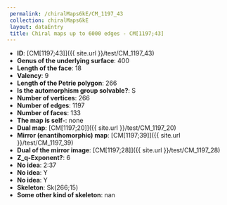 ```yaml
--- 
 permalink: /chiralMaps6kE/CM_1197_43 
 collection: chiralMaps6kE
 layout: dataEntry
 title: Chiral maps up to 6000 edges - CM[1197;43]
---
```


- **ID**: [CM[1197;43]]({{ site.url }}/test/CM_1197_43)
- **Genus of the underlying surface**: 400
- **Length of the face**: 18
- **Valency**: 9
- **Length of the Petrie polygon**: 266
- **Is the automorphism group solvable?**: S
- **Number of vertices**: 266
- **Number of edges**: 1197
- **Number of faces**: 133
- **The map is self-**: none
- **Dual map**: [CM[1197;20]]({{ site.url }}/test/CM_1197_20)
- **Mirror (enantihomorphic) map**: [CM[1197;39]]({{ site.url }}/test/CM_1197_39)
- **Dual of the mirror image**: [CM[1197;28]]({{ site.url }}/test/CM_1197_28)
- **Z_q-Exponent?**: 6
- **No idea**:  2:37
- **No idea**: Y
- **No idea**: Y
- **Skeleton**: Sk(266;15)
- **Some other kind of skeleton**: nan
